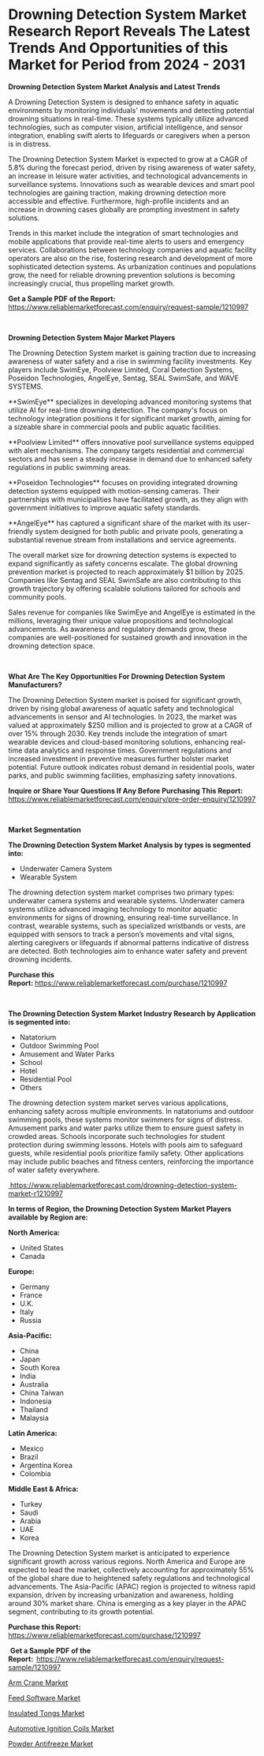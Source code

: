 <p><h1>Drowning Detection System Market Research Report Reveals The Latest Trends And Opportunities of this Market for Period from 2024 - 2031</h1></p><p><strong>Drowning Detection System Market Analysis and Latest Trends</strong></p>
<p><p>A Drowning Detection System is designed to enhance safety in aquatic environments by monitoring individuals' movements and detecting potential drowning situations in real-time. These systems typically utilize advanced technologies, such as computer vision, artificial intelligence, and sensor integration, enabling swift alerts to lifeguards or caregivers when a person is in distress.</p><p>The Drowning Detection System Market is expected to grow at a CAGR of 5.8% during the forecast period, driven by rising awareness of water safety, an increase in leisure water activities, and technological advancements in surveillance systems. Innovations such as wearable devices and smart pool technologies are gaining traction, making drowning detection more accessible and effective. Furthermore, high-profile incidents and an increase in drowning cases globally are prompting investment in safety solutions.</p><p>Trends in this market include the integration of smart technologies and mobile applications that provide real-time alerts to users and emergency services. Collaborations between technology companies and aquatic facility operators are also on the rise, fostering research and development of more sophisticated detection systems. As urbanization continues and populations grow, the need for reliable drowning prevention solutions is becoming increasingly crucial, thus propelling market growth.</p></p>
<p><strong>Get a Sample PDF of the Report:&nbsp;</strong> <a href="https://www.reliablemarketforecast.com/enquiry/request-sample/1210997?utm_campaign=1167&utm_medium=2&utm_source=Github&utm_content=ia&utm_term=16122024&utm_id=drowning-detection-system">https://www.reliablemarketforecast.com/enquiry/request-sample/1210997</a></p>
<p>&nbsp;</p>
<p><strong>Drowning Detection System Major Market Players</strong></p>
<p><p>The Drowning Detection System market is gaining traction due to increasing awareness of water safety and a rise in swimming facility investments. Key players include SwimEye, Poolview Limited, Coral Detection Systems, Poseidon Technologies, AngelEye, Sentag, SEAL SwimSafe, and WAVE SYSTEMS. </p><p>**SwimEye** specializes in developing advanced monitoring systems that utilize AI for real-time drowning detection. The company's focus on technology integration positions it for significant market growth, aiming for a sizeable share in commercial pools and public aquatic facilities.</p><p>**Poolview Limited** offers innovative pool surveillance systems equipped with alert mechanisms. The company targets residential and commercial sectors and has seen a steady increase in demand due to enhanced safety regulations in public swimming areas.</p><p>**Poseidon Technologies** focuses on providing integrated drowning detection systems equipped with motion-sensing cameras. Their partnerships with municipalities have facilitated growth, as they align with government initiatives to improve aquatic safety standards.</p><p>**AngelEye** has captured a significant share of the market with its user-friendly system designed for both public and private pools, generating a substantial revenue stream from installations and service agreements.</p><p>The overall market size for drowning detection systems is expected to expand significantly as safety concerns escalate. The global drowning prevention market is projected to reach approximately $1 billion by 2025. Companies like Sentag and SEAL SwimSafe are also contributing to this growth trajectory by offering scalable solutions tailored for schools and community pools.</p><p>Sales revenue for companies like SwimEye and AngelEye is estimated in the millions, leveraging their unique value propositions and technological advancements. As awareness and regulatory demands grow, these companies are well-positioned for sustained growth and innovation in the drowning detection space.</p></p>
<p>&nbsp;</p>
<p><strong>What Are The Key Opportunities For Drowning Detection System Manufacturers?</strong></p>
<p><p>The Drowning Detection System market is poised for significant growth, driven by rising global awareness of aquatic safety and technological advancements in sensor and AI technologies. In 2023, the market was valued at approximately $250 million and is projected to grow at a CAGR of over 15% through 2030. Key trends include the integration of smart wearable devices and cloud-based monitoring solutions, enhancing real-time data analytics and response times. Government regulations and increased investment in preventive measures further bolster market potential. Future outlook indicates robust demand in residential pools, water parks, and public swimming facilities, emphasizing safety innovations.</p></p>
<p><strong>Inquire or Share Your Questions If Any Before Purchasing This Report:</strong> <a href="https://www.reliablemarketforecast.com/enquiry/pre-order-enquiry/1210997?utm_campaign=1167&utm_medium=2&utm_source=Github&utm_content=ia&utm_term=16122024&utm_id=drowning-detection-system">https://www.reliablemarketforecast.com/enquiry/pre-order-enquiry/1210997</a></p>
<p>&nbsp;</p>
<p><strong>Market Segmentation</strong></p>
<p><strong>The Drowning Detection System Market Analysis by types is segmented into:</strong></p>
<p><ul><li>Underwater Camera System</li><li>Wearable System</li></ul></p>
<p><p>The drowning detection system market comprises two primary types: underwater camera systems and wearable systems. Underwater camera systems utilize advanced imaging technology to monitor aquatic environments for signs of drowning, ensuring real-time surveillance. In contrast, wearable systems, such as specialized wristbands or vests, are equipped with sensors to track a person’s movements and vital signs, alerting caregivers or lifeguards if abnormal patterns indicative of distress are detected. Both technologies aim to enhance water safety and prevent drowning incidents.</p></p>
<p><strong>Purchase this Report:&nbsp;</strong><a href="https://www.reliablemarketforecast.com/purchase/1210997?utm_campaign=1167&utm_medium=2&utm_source=Github&utm_content=ia&utm_term=16122024&utm_id=drowning-detection-system">https://www.reliablemarketforecast.com/purchase/1210997</a></p>
<p>&nbsp;</p>
<p><strong>The Drowning Detection System Market Industry Research by Application is segmented into:</strong></p>
<p><ul><li>Natatorium</li><li>Outdoor Swimming Pool</li><li>Amusement and Water Parks</li><li>School</li><li>Hotel</li><li>Residential Pool</li><li>Others</li></ul></p>
<p><p>The drowning detection system market serves various applications, enhancing safety across multiple environments. In natatoriums and outdoor swimming pools, these systems monitor swimmers for signs of distress. Amusement parks and water parks utilize them to ensure guest safety in crowded areas. Schools incorporate such technologies for student protection during swimming lessons. Hotels with pools aim to safeguard guests, while residential pools prioritize family safety. Other applications may include public beaches and fitness centers, reinforcing the importance of water safety everywhere.</p></p>
<p><a href="https://www.reliablemarketforecast.com/drowning-detection-system-market-r1210997?utm_campaign=1167&utm_medium=2&utm_source=Github&utm_content=ia&utm_term=16122024&utm_id=drowning-detection-system">&nbsp;https://www.reliablemarketforecast.com/drowning-detection-system-market-r1210997</a></p>
<p><strong>In terms of Region, the Drowning Detection System Market Players available by Region are:</strong></p>
<p>
    <p> <strong> North America: </strong>
        <ul>
            <li>United States</li>
            <li>Canada</li>
        </ul>
        </p> 
    <p> <strong> Europe: </strong>
        <ul>
            <li>Germany</li>
            <li>France</li>
            <li>U.K.</li>
            <li>Italy</li>
            <li>Russia</li>
        </ul>
        </p> 
    <p> <strong> Asia-Pacific: </strong>
        <ul>
            <li>China</li>
            <li>Japan</li>
            <li>South Korea</li>
            <li>India</li>
            <li>Australia</li>
            <li>China Taiwan</li>
            <li>Indonesia</li>
            <li>Thailand</li>
            <li>Malaysia</li>
        </ul>
        </p> 
    <p> <strong> Latin America: </strong>
        <ul>
            <li>Mexico</li>
            <li>Brazil</li>
            <li>Argentina Korea</li>
            <li>Colombia</li>
        </ul>
        </p> 
    <p> <strong> Middle East & Africa: </strong>
        <ul>
            <li>Turkey</li>
            <li>Saudi</li>
            <li>Arabia</li>
            <li>UAE</li>
            <li>Korea</li>
        </ul>
    </p>
    </p>
<p><p>The Drowning Detection System market is anticipated to experience significant growth across various regions. North America and Europe are expected to lead the market, collectively accounting for approximately 55% of the global share due to heightened safety regulations and technological advancements. The Asia-Pacific (APAC) region is projected to witness rapid expansion, driven by increasing urbanization and awareness, holding around 30% market share. China is emerging as a key player in the APAC segment, contributing to its growth potential.</p></p>
<p><strong>Purchase this Report: </strong><a href="https://www.reliablemarketforecast.com/purchase/1210997?utm_campaign=1167&utm_medium=2&utm_source=Github&utm_content=ia&utm_term=16122024&utm_id=drowning-detection-system">https://www.reliablemarketforecast.com/purchase/1210997</a></p>
<p>&nbsp;<strong>Get a Sample PDF of the Report:&nbsp;&nbsp;</strong><a href="https://www.reliablemarketforecast.com/enquiry/request-sample/1210997?utm_campaign=1167&utm_medium=2&utm_source=Github&utm_content=ia&utm_term=16122024&utm_id=drowning-detection-system">https://www.reliablemarketforecast.com/enquiry/request-sample/1210997</a></p>
<p><strong></strong></p>
<p><p><a href="https://www.linkedin.com/pulse/overview-arm-cranemarket-industryshowing-growth-rate-iippe?utm_campaign=1167&utm_medium=2&utm_source=Github&utm_content=ia&utm_term=16122024&utm_id=drowning-detection-system">Arm Crane Market</a></p><p><a href="https://www.linkedin.com/pulse/f-my-mkt-intel-xkfif?utm_campaign=1167&utm_medium=2&utm_source=Github&utm_content=ia&utm_term=16122024&utm_id=drowning-detection-system">Feed Software Market</a></p><p><a href="https://www.linkedin.com/pulse/exploring-growth-opportunities-insulated-tongs-market-0hbce?utm_campaign=1167&utm_medium=2&utm_source=Github&utm_content=ia&utm_term=16122024&utm_id=drowning-detection-system">Insulated Tongs Market</a></p><p><a href="https://www.linkedin.com/pulse/a-mkt-nova-vc8zf?utm_campaign=1167&utm_medium=2&utm_source=Github&utm_content=ia&utm_term=16122024&utm_id=drowning-detection-system">Automotive Ignition Coils Market</a></p><p><a href="https://www.linkedin.com/pulse/powder-antifreeze-market-size-overview-growth-analysis-87-cagr-nzxjc?utm_campaign=1167&utm_medium=2&utm_source=Github&utm_content=ia&utm_term=16122024&utm_id=drowning-detection-system">Powder Antifreeze Market</a></p></p>
